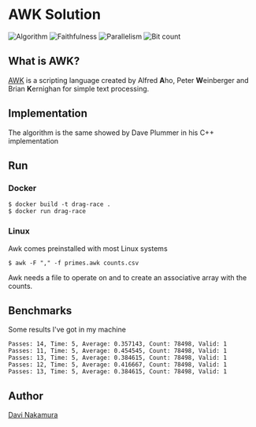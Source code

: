 # AWK Solution
![Algorithm](https://img.shields.io/badge/Algorithm-base-green)
![Faithfulness](https://img.shields.io/badge/Faithful-no-green)
![Parallelism](https://img.shields.io/badge/Parallel-no-green)
![Bit count](https://img.shields.io/badge/Bits-unknown-yellowgreen)

## What is AWK?
[AWK](https://en.wikipedia.org/wiki/AWK) is a scripting language created by Alfred **A**ho, Peter **W**einberger and Brian **K**ernighan for simple text processing.

## Implementation
The algorithm is the same showed by Dave Plummer in his C++ implementation



## Run

### Docker
```
$ docker build -t drag-race .
$ docker run drag-race
```

### Linux
Awk comes preinstalled with most Linux systems

```
$ awk -F "," -f primes.awk counts.csv

```
Awk needs a file to operate on and to create an associative array with the counts.

## Benchmarks

Some results I've got in my machine

```
Passes: 14, Time: 5, Average: 0.357143, Count: 78498, Valid: 1
Passes: 11, Time: 5, Average: 0.454545, Count: 78498, Valid: 1
Passes: 13, Time: 5, Average: 0.384615, Count: 78498, Valid: 1
Passes: 12, Time: 5, Average: 0.416667, Count: 78498, Valid: 1
Passes: 13, Time: 5, Average: 0.384615, Count: 78498, Valid: 1

```

## Author
[Davi Nakamura](https://github.com/DaviNakamuraCardoso)
